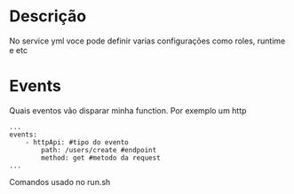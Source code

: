 # Descrição

No service yml voce pode definir varias configurações como roles, runtime e etc

# Events

Quais eventos vão disparar minha function. Por exemplo um http

```
...
events:
    - httpApi: #tipo do evento
        path: /users/create #endpoint
        method: get #metodo da request 
...
```

Comandos usado no run.sh